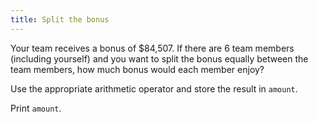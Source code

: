 ```yaml
---
title: Split the bonus
---
```


Your team receives a bonus of \$84,507. If there are 6 team members (including yourself) and you want to split the bonus equally between the team members, how much bonus would each member enjoy?

Use the appropriate arithmetic operator and store the result in `amount`.

Print `amount`.
